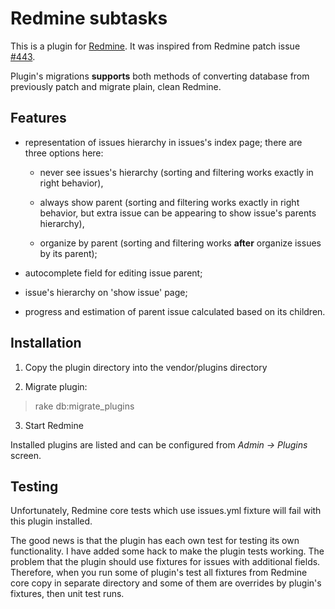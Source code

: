 # Redmine subtasks


This is a plugin for [Redmine](http://www.redmine.org). It was
inspired from Redmine patch issue
[#443](http://www.redmine.org/issues/443).

Plugin's migrations **supports** both methods of converting database
from previously patch and migrate plain, clean Redmine.

## Features

* representation of issues hierarchy in issues's index page; there are
  three options here:

	 + never see issues's hierarchy (sorting and filtering works
      exactly in right behavior),
			
	 + always show parent (sorting and filtering works exactly in right
	 	 behavior, but extra issue can be appearing to show issue's parents
	 	 hierarchy),

	 + organize by parent (sorting and filtering works **after**
	 	 organize issues by its parent);

* autocomplete field for editing issue parent;

* issue's hierarchy on 'show issue' page;

* progress and estimation of parent issue calculated based on its
  children.
	
## Installation

1. Copy the plugin directory into the vendor/plugins directory

2. Migrate plugin:

> 
>    rake db:migrate_plugins
> 

3. Start Redmine

Installed plugins are listed and can be configured from *Admin ->
Plugins* screen.

## Testing

Unfortunately, Redmine core tests which use issues.yml fixture will
fail with this plugin installed.

The good news is that the plugin has each own test for testing its own
functionality. I have added some hack to make the plugin tests
working. The problem that the plugin should use fixtures for issues
with additional fields. Therefore, when you run some of plugin's test
all fixtures from Redmine core copy in separate directory and some
of them are overrides by plugin's fixtures, then unit test runs.
